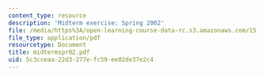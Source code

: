 ```yaml
---
content_type: resource
description: 'Midterm exercise: Spring 2002'
file: /media/https%3A/open-learning-course-data-rc.s3.amazonaws.com/15-615-law-for-the-entrepreneur-and-manager-spring-2003/5c3cceaa22d3277efc59ee02de37e2c4_midtermspr02.pdf
file_type: application/pdf
resourcetype: Document
title: midtermspr02.pdf
uid: 5c3cceaa-22d3-277e-fc59-ee02de37e2c4
---
```

